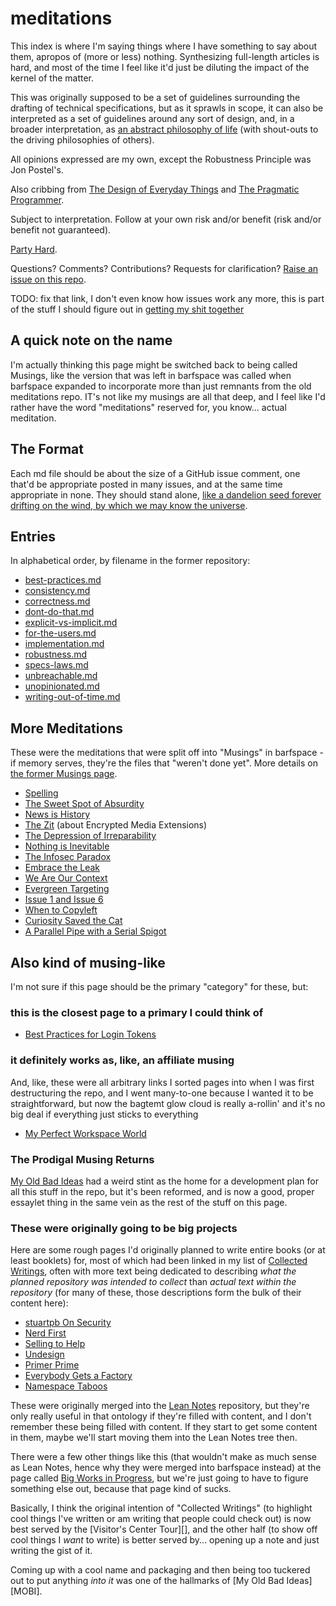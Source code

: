 # meditations

This index is where I'm saying things where I have something to say about them, apropos of (more or less) nothing. Synthesizing full-length articles is hard, and most of the time I feel like it'd just be diluting the impact of the kernel of the matter.

This was originally supposed to be a set of guidelines surrounding the drafting of technical specifications, but as it sprawls in scope, it can also be interpreted as a set of guidelines around any sort of design, and, in a broader interpretation, as [an abstract philosophy of life][ZAMM] (with shout-outs to the driving philosophies of others).

All opinions expressed are my own, except the Robustness Principle was Jon Postel's.

Also cribbing from [The Design of Everyday Things][] and [The Pragmatic Programmer][].

Subject to interpretation. Follow at your own risk and/or benefit (risk and/or benefit not guaranteed).

[Party Hard][].

[ZAMM]: http://amzn.to/1GS6rXX
[The Design of Everyday Things]: http://amzn.to/1dAbip2
[The Pragmatic Programmer]: http://amzn.to/1JABxdu
[Party Hard]: https://www.youtube.com/watch?v=WccfbPQNMbg

Questions? Comments? Contributions? Requests for clarification?
[Raise an issue on this repo][issues].

[issues]: https://github.com/stuartpb/leannotes/issues

TODO: fix that link, I don't even know how issues work any more, this is part of the stuff I should figure out in [getting my shit together][GYST]

[GYST]: 1da0f61f-c2bb-4b9d-99da-e3f07e18556a.md

## A quick note on the name

I'm actually thinking this page might be switched back to being called Musings, like the version that was left in barfspace was called when barfspace expanded to incorporate more than just remnants from the old meditations repo. IT's not like my musings are all that deep, and I feel like I'd rather have the word "meditations" reserved for, you know... actual meditation.

## The Format

Each md file should be about the size of a GitHub issue comment, one that'd be appropriate posted in many issues, and at the same time appropriate in none. They should stand alone, [like a dandelion seed forever drifting on the wind, by which we may know the universe][seed].

[seed]: https://blogs.scientificamerican.com/symbiartic/sciart-of-the-day-jon-lomberg/

## Entries

In alphabetical order, by filename in the former repository:

- [best-practices.md][]
- [consistency.md][]
- [correctness.md][]
- [dont-do-that.md][]
- [explicit-vs-implicit.md][]
- [for-the-users.md][]
- [implementation.md][]
- [robustness.md][]
- [specs-laws.md][]
- [unbreachable.md][]
- [unopinionated.md][]
- [writing-out-of-time.md][]

[best-practices.md]: 9524e74c-ab5d-4f7e-9cbd-d21bb97b7f27.md
[consistency.md]: 40d4bc21-91b3-406f-9668-1f0ec801db1c.md
[correctness.md]: c8913fe1-88ec-4454-8550-8e3e246df140.md
[dont-do-that.md]: 35ffea15-8a19-4252-9571-e8af4a407442.md
[explicit-vs-implicit.md]: 71369782-1d6a-4b69-bf04-77e14622bb23.md
[for-the-users.md]: 0282ed3f-de92-4fa6-91ec-4b46ee0053fc.md
[implementation.md]: 88356445-a5e5-4721-8dc5-1e4053b79526.md
[robustness.md]: 110177a6-f28d-4fac-8ea9-d24788ca9758.md
[specs-laws.md]: 7269993a-633c-43e5-a4ef-dec631b5c71a.md
[unbreachable.md]: a9f862fd-2adc-4fe9-8a05-92fa5f7b4622.md
[unopinionated.md]: cb9477de-5f82-485c-bf28-2ed547f32d12.md
[writing-out-of-time.md]: 18dffacd-6019-4a43-9c67-f36064fc4831.md

## More Meditations

These were the meditations that were split off into "Musings" in barfspace - if memory serves, they're the files that "weren't done yet". More details on [the former Musings page][Musings].

- [Spelling][]
- [The Sweet Spot of Absurdity][absurdity]
- [News is History][]
- [The Zit][] (about Encrypted Media Extensions)
- [The Depression of Irreparability][doi]
- [Nothing is Inevitable][]
- [The Infosec Paradox][]
- [Embrace the Leak][]
- [We Are Our Context][]
- [Evergreen Targeting][]
- [Issue 1 and Issue 6][]
- [When to Copyleft][]
- [Curiosity Saved the Cat][curiosity]
- [A Parallel Pipe with a Serial Spigot][ppss]

## Also kind of musing-like

I'm not sure if this page should be the primary "category" for these, but:

### this is the closest page to a primary I could think of

- [Best Practices for Login Tokens][surpass-but-for-nilpass]

### it definitely works as, like, an affiliate musing

And, like, these were all arbitrary links I sorted pages into when I was first destructuring the repo, and I went many-to-one because I wanted it to be straightforward, but now the bagtemt glow cloud is really a-rollin' and it's no big deal if everything just sticks to everything

- [My Perfect Workspace World][]

### The Prodigal Musing Returns

[My Old Bad Ideas][] had a weird stint as the home for a development plan for all this stuff in the repo, but it's been reformed, and is now a good, proper essaylet thing in the same vein as the rest of the stuff on this page.

[My Old Bad Ideas]: f3f3d6ba-6342-415a-9f3b-ab4f1d75a692.md

### These were originally going to be big projects

Here are some rough pages I'd originally planned to write entire books (or at least booklets) for, most of which had been linked in my list of [Collected Writings][], often with more text being dedicated to describing *what the planned repository was intended to collect* than *actual text within the repository* (for many of these, those descriptions form the bulk of their content here):

- [stuartpb On Security][]
- [Nerd First][]
- [Selling to Help][]
- [Undesign][]
- [Primer Prime][]
- [Everybody Gets a Factory][]
- [Namespace Taboos][]

These were originally merged into the [Lean Notes][] repository, but they're only really useful in that ontology if they're filled with content, and I don't remember these being filled with content. If they start to get some content in them, maybe we'll start moving them into the Lean Notes tree then.

There were a few other things like this (that wouldn't make as much sense as Lean Notes, hence why they were merged into barfspace instead) at the page called [Big Works in Progress][BWiP], but we're just going to have to figure something else out, because that page kind of sucks.

Basically, I think the original intention of "Collected Writings" (to highlight cool things I've written or am writing that people could check out) is now best served by the [Visitor's Center Tour][], and the other half (to show off cool things I *want* to write) is better served by... opening up a note and just writing the gist of it.

Coming up with a cool name and packaging and then being too tuckered out to put anything *into it* was one of the hallmarks of [My Old Bad Ideas][MOBI].

[BWiP]: 4adf317e-82f2-4241-9231-e6d23667aeaf.md
[Lean Notes]: f00c3d23-8848-4bb4-8d7a-d009f7344374.md

[Collected Writings]: https://github.com/stuartpb/collected-writings

[Spelling]: 978ff8a3-3814-4825-9101-bb08ca7b23ae.md
[absurdity]: 5b991ba9-9cee-471d-922b-d04a49033a5d.md
[News is History]: 3e6b05c2-7cd7-40a3-b16f-35e81c844718.md
[The Zit]: 0522753d-04b6-453e-a9b2-6b0e5f2293a8.md
[doi]: 0daf6ea0-4180-4382-95ff-fbe5e236a870.md
[Nothing is Inevitable]: 53fb8ebd-c523-404f-a099-5598338b3936.md
[The Infosec Paradox]: 27a6d6ad-9fd2-41f9-be2d-cd7ccaca3aa7.md
[Embrace the Leak]: 9333bdc8-9ff6-49f7-821e-c7b1da574096.md
[We Are Our Context]: c6903895-0180-4646-aca7-1bf15103d75d.md
[Evergreen Targeting]: 9e02b7d8-579c-43f7-b7bd-1847af3d48bf.md
[Issue 1 and Issue 6]: 55527f74-8390-402e-8bb6-51161b7a8e67.md
[When to Copyleft]: 65e42b97-f695-45d0-a237-c27080a2a8ad.md
[curiosity]: 8e42f4de-de95-4029-aa72-7eec38174653.md
[surpass-but-for-nilpass]: 0072bc14-9ba6-4364-9762-4e3dcccf8a69.md
[My Perfect Workspace World]: 9664b592-59ed-4ac5-bf15-9b67f67af111.md
[ppss]: d9275f1c-412c-40da-8bd0-ac4d80bd4513.md
[Musings]: b3a81329-fbe5-42e6-be3c-5a836c5155e7.md
[stuartpb On Security]: 4dd64124-8e20-4901-aae4-5876361adc85.md
[Nerd First]: f63f28c0-aa23-44c0-b7b3-9b043489d132.md
[Selling to Help]: aed6ef5f-8318-472d-9c43-d86a5c26cb8b.md
[Undesign]: ff2268ae-d330-4eb4-847e-540718a0ceb6.md
[Primer Prime]: b4195691-701c-48c6-a3d7-e4fe9123728e.md
[Everybody Gets a Factory]: 8cbd867d-1a63-4d1f-9c83-cab019fe87bd.md
[Namespace Taboos]: ec13f80e-f367-4dd9-b4c3-c9b27c136167.md
